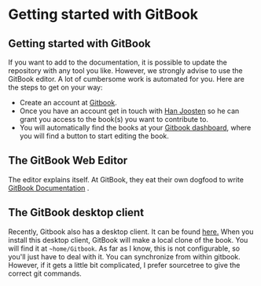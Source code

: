 # Getting started with GitBook

## Getting started with GitBook

If you want to add to the documentation, it is possible to update the repository with any tool you like. However, we strongly advise to use the GitBook editor. A lot of cumbersome work is automated for you. Here are the steps to get on your way:

* Create an account at [Gitbook](https://github.com/ampersandtarski/the-tools-we-use-for-ampersand/tree/a690f2c93b3d3ecc88047fcec3a63a82eb93e2a9/gitbook/www.gitbook.com). 
* Once you have an account get in touch with [Han Joosten](mailto://han.joosten.han@gmail.com) so he can grant you access to the book\(s\) you want to contribute to. 
* You will automatically find the books at your [Gitbook dashboard](https://www.gitbook.com/@ampersandtarski/dashboard), where you will find a button to start editing the book.

## The GitBook Web Editor

The editor explains itself. At GitBook, they eat their own dogfood to write [GitBook Documentation](http://help.gitbook.com/) .

## The GitBook desktop client

Recently, Gitbook also has a desktop client. It can be found [here.](https://www.gitbook.com/editor/) When you install this desktop client, GitBook will make a local clone of the book. You will find it at `~home/Gitbook`. As far as I know, this is not configurable, so you'll just have to deal with it. You can synchronize from within gitbook. However, if it gets a little bit complicated, I prefer sourcetree to give the correct git commands.

